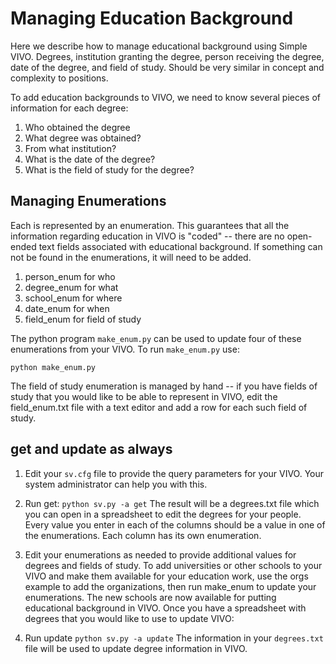 # Managing Education Background

Here we describe how to manage educational background using Simple VIVO.  Degrees, institution granting the degree, person receiving the degree, date of the degree, and field of study.  Should be very similar in concept and complexity to positions.

To add education backgrounds to VIVO, we need to know several pieces of information for each degree:

1. Who obtained the degree
1. What degree was obtained?
1. From what institution?
1. What is the date of the degree?
1. What is the field of study for the degree?

## Managing Enumerations

Each is represented by an enumeration.  This guarantees that all the information regarding education in VIVO is "coded" -- there are no open-ended text fields associated with educational background.  If something can not be found in the enumerations, it will need to be added.  

1. person_enum for who
1. degree_enum for what
1. school_enum for where
1. date_enum for when
1. field_enum for field of study

The python program `make_enum.py` can be used to update four of these enumerations from your VIVO.  To run 
`make_enum.py` use:

    python make_enum.py

The field of study enumeration is managed by hand -- if you have fields of study that you would like to be able to 
represent in VIVO, edit the field_enum.txt file with a text editor and add a row for each such field of study.

## get and update as always

1. Edit your `sv.cfg` file to provide the query parameters for your VIVO.  Your system administrator can help you with this.
1. Run get:  `python sv.py -a get`
The result will be a degrees.txt file which you can open in a spreadsheet to edit the degrees for your people. Every value you enter in each of the columns should be a value in one of the enumerations.  Each column has its own enumeration.
1. Edit your enumerations as needed to provide additional values for degrees and fields of study.  To add universities or other schools to your VIVO and make them available for your education work, use the orgs example to add the organizations, then run make_enum to update your enumerations.  The new schools are now available for putting educational background in VIVO. Once you have a spreadsheet with degrees that you would like to use to update VIVO:

1. Run update  `python sv.py -a update`  The information in your `degrees.txt` file will be used to update degree information in VIVO.

